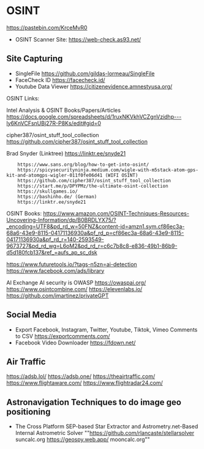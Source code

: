 # OSINT
https://pastebin.com/KrceMvR0

* OSINT Scanner Site:
https://web-check.as93.net/

## Site Capturing ##
* SingleFile
https://github.com/gildas-lormeau/SingleFile
* FaceCheck ID
https://facecheck.id/
* Youtube Data Viewer
https://citizenevidence.amnestyusa.org/


OSINT Links:

Intel Analysis & OSINT Books/Papers/Articles
https://docs.google.com/spreadsheets/d/1ruxNKVkhVCZgnVzidhp---ly6KnVCFsnUBj27R-P8Ks/edit#gid=0

cipher387/osint_stuff_tool_collection
https://github.com/cipher387/osint_stuff_tool_collection

Brad Snyder (Linktree)
https://linktr.ee/snyde21

		https://www.sans.org/blog/how-to-get-into-osint/
		https://spicysecurityninja.medium.com/wigle-with-m5stack-atom-gps-kit-and-atomgps-wigler-011f0fe06d41 (WIFI OSINT)
		https://github.com/cipher387/osint_stuff_tool_collection
		https://start.me/p/DPYPMz/the-ultimate-osint-collection
		https://skullgames.io/
		https://bashinho.de/ (German)
		https://linktr.ee/snyde21

OSINT Books:
https://www.amazon.com/OSINT-Techniques-Resources-Uncovering-Information/dp/B0BRDLYX75/?_encoding=UTF8&pd_rd_w=50FNZ&content-id=amzn1.sym.cf86ec3a-68a6-43e9-8115-04171136930a&pf_rd_p=cf86ec3a-68a6-43e9-8115-04171136930a&pf_rd_r=140-2593549-9673727&pd_rd_wg=L6oM2&pd_rd_r=c6c7b8c8-e836-49b1-86b9-d5d180fcb137&ref_=aufs_ap_sc_dsk

https://www.futuretools.io/?tags-n5zn=ai-detection
https://www.facebook.com/ads/library

AI Exchange AI security is OWASP
https://owaspai.org/
https://www.osintcombine.com/
https://elevenlabs.io/
https://github.com/imartinez/privateGPT

## Social Media ##
* Export Facebook, Instagram, Twitter, Youtube, Tiktok, Vimeo Comments to CSV
https://exportcomments.com/
* Facebook Video Downloader
https://fdown.net/

## Air Traffic ##
https://adsb.lol/
https://adsb.one/
https://theairtraffic.com/
https://www.flightaware.com/
https://www.flightradar24.com/

## Astronavigation Techniques to do image geo positioning ##
* The Cross Platform SEP-based Star Extractor and Astrometry.net-Based Internal Astrometric Solver
""https://github.com/rlancaste/stellarsolver
suncalc.org
https://geospy.web.app/
mooncalc.org""




